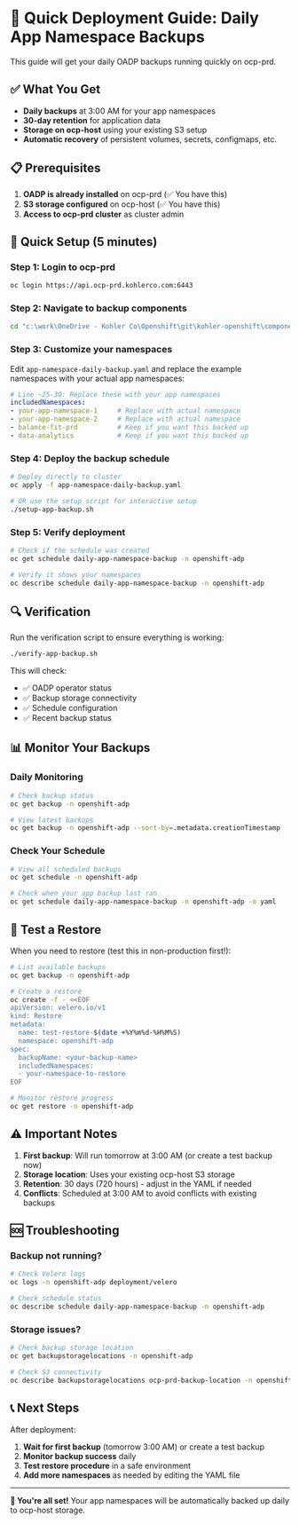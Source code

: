 # 🚀 Quick Deployment Guide: Daily App Namespace Backups

This guide will get your daily OADP backups running quickly on ocp-prd.

## ✅ What You Get

- **Daily backups** at 3:00 AM for your app namespaces
- **30-day retention** for application data
- **Storage on ocp-host** using your existing S3 setup
- **Automatic recovery** of persistent volumes, secrets, configmaps, etc.

## 📋 Prerequisites

1. **OADP is already installed** on ocp-prd (✅ You have this)
2. **S3 storage configured** on ocp-host (✅ You have this)
3. **Access to ocp-prd cluster** as cluster admin

## 🚀 Quick Setup (5 minutes)

### Step 1: Login to ocp-prd
```bash
oc login https://api.ocp-prd.kohlerco.com:6443
```

### Step 2: Navigate to backup components
```bash
cd "c:\work\OneDrive - Kohler Co\Openshift\git\kohler-openshift\components\oadp-scheduled-backups"
```

### Step 3: Customize your namespaces
Edit `app-namespace-daily-backup.yaml` and replace the example namespaces with your actual app namespaces:

```yaml
# Line ~25-30: Replace these with your app namespaces
includedNamespaces:
- your-app-namespace-1     # Replace with actual namespace
- your-app-namespace-2     # Replace with actual namespace
- balance-fit-prd          # Keep if you want this backed up
- data-analytics           # Keep if you want this backed up
```

### Step 4: Deploy the backup schedule
```bash
# Deploy directly to cluster
oc apply -f app-namespace-daily-backup.yaml

# OR use the setup script for interactive setup
./setup-app-backup.sh
```

### Step 5: Verify deployment
```bash
# Check if the schedule was created
oc get schedule daily-app-namespace-backup -n openshift-adp

# Verify it shows your namespaces
oc describe schedule daily-app-namespace-backup -n openshift-adp
```

## 🔍 Verification

Run the verification script to ensure everything is working:
```bash
./verify-app-backup.sh
```

This will check:
- ✅ OADP operator status
- ✅ Backup storage connectivity
- ✅ Schedule configuration
- ✅ Recent backup status

## 📊 Monitor Your Backups

### Daily Monitoring
```bash
# Check backup status
oc get backup -n openshift-adp

# View latest backups
oc get backup -n openshift-adp --sort-by=.metadata.creationTimestamp
```

### Check Your Schedule
```bash
# View all scheduled backups
oc get schedule -n openshift-adp

# Check when your app backup last ran
oc get schedule daily-app-namespace-backup -n openshift-adp -o yaml
```

## 🔄 Test a Restore

When you need to restore (test this in non-production first!):

```bash
# List available backups
oc get backup -n openshift-adp

# Create a restore
oc create -f - <<EOF
apiVersion: velero.io/v1
kind: Restore
metadata:
  name: test-restore-$(date +%Y%m%d-%H%M%S)
  namespace: openshift-adp
spec:
  backupName: <your-backup-name>
  includedNamespaces:
  - your-namespace-to-restore
EOF

# Monitor restore progress
oc get restore -n openshift-adp
```

## ⚠️ Important Notes

1. **First backup**: Will run tomorrow at 3:00 AM (or create a test backup now)
2. **Storage location**: Uses your existing ocp-host S3 storage
3. **Retention**: 30 days (720 hours) - adjust in the YAML if needed
4. **Conflicts**: Scheduled at 3:00 AM to avoid conflicts with existing backups

## 🆘 Troubleshooting

### Backup not running?
```bash
# Check Velero logs
oc logs -n openshift-adp deployment/velero

# Check schedule status
oc describe schedule daily-app-namespace-backup -n openshift-adp
```

### Storage issues?
```bash
# Check backup storage location
oc get backupstoragelocations -n openshift-adp

# Check S3 connectivity
oc describe backupstoragelocations ocp-prd-backup-location -n openshift-adp
```

## 📞 Next Steps

After deployment:
1. **Wait for first backup** (tomorrow 3:00 AM) or create a test backup
2. **Monitor backup success** daily
3. **Test restore procedure** in a safe environment
4. **Add more namespaces** as needed by editing the YAML file

---

**🎉 You're all set!** Your app namespaces will be automatically backed up daily to ocp-host storage.

